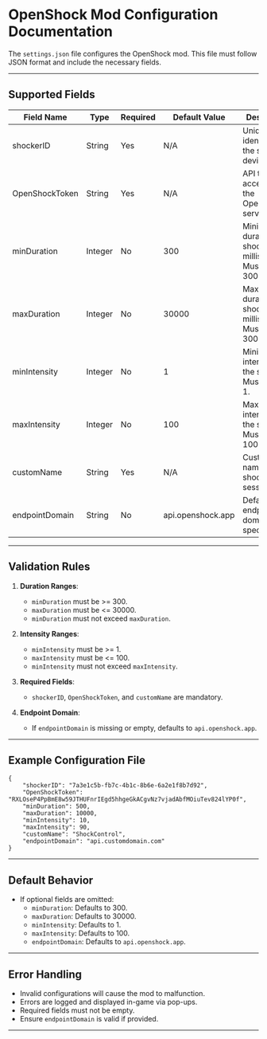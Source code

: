 # OpenShock Mod Configuration Documentation

The `settings.json` file configures the OpenShock mod. 
This file must follow JSON format and include the necessary fields.

-------------------------------------------------------
Supported Fields
-------------------------------------------------------

| **Field Name**      | **Type**  | **Required** | **Default Value**       | **Description**                                                |
|---------------------|-----------|--------------|-------------------------|----------------------------------------------------------------|
| shockerID           | String    | Yes          | N/A                     | Unique identifier for the shocker device.                      |
| OpenShockToken      | String    | Yes          | N/A                     | API token for accessing the OpenShock service.                 |
| minDuration         | Integer   | No           | 300                     | Minimum duration of shock (in milliseconds). Must be >= 300.   |
| maxDuration         | Integer   | No           | 30000                   | Maximum duration of shock (in milliseconds). Must be <= 30000. |
| minIntensity        | Integer   | No           | 1                       | Minimum intensity for the shock. Must be >= 1.                 |
| maxIntensity        | Integer   | No           | 100                     | Maximum intensity for the shock. Must be <= 100.               |
| customName          | String    | Yes          | N/A                     | Custom name for the shock control session.                     |
| endpointDomain      | String    | No           | api.openshock.app       | Default API endpoint domain if not specified.                  |

-------------------------------------------------------
Validation Rules
-------------------------------------------------------

1. **Duration Ranges**:
   - `minDuration` must be >= 300.
   - `maxDuration` must be <= 30000.
   - `minDuration` must not exceed `maxDuration`.

2. **Intensity Ranges**:
   - `minIntensity` must be >= 1.
   - `maxIntensity` must be <= 100.
   - `minIntensity` must not exceed `maxIntensity`.

3. **Required Fields**:
   - `shockerID`, `OpenShockToken`, and `customName` are mandatory.

4. **Endpoint Domain**:
   - If `endpointDomain` is missing or empty, defaults to `api.openshock.app`.

-------------------------------------------------------
Example Configuration File
-------------------------------------------------------
```
{
    "shockerID": "7a3e1c5b-fb7c-4b1c-8b6e-6a2e1f8b7d92",
    "OpenShockToken": "RXLOseP4PpBmE8w59JTHUFnrIEgd5hhgeGkACgvNz7vjadAbfMOiuTev824lYP0f",
    "minDuration": 500,
    "maxDuration": 10000,
    "minIntensity": 10,
    "maxIntensity": 90,
    "customName": "ShockControl",
    "endpointDomain": "api.customdomain.com"
}
```
-------------------------------------------------------
Default Behavior
-------------------------------------------------------

- If optional fields are omitted:
  - `minDuration`: Defaults to 300.
  - `maxDuration`: Defaults to 30000.
  - `minIntensity`: Defaults to 1.
  - `maxIntensity`: Defaults to 100.
  - `endpointDomain`: Defaults to `api.openshock.app`.

-------------------------------------------------------
Error Handling
-------------------------------------------------------

- Invalid configurations will cause the mod to malfunction.
- Errors are logged and displayed in-game via pop-ups.
- Required fields must not be empty.
- Ensure `endpointDomain` is valid if provided.

-------------------------------------------------------